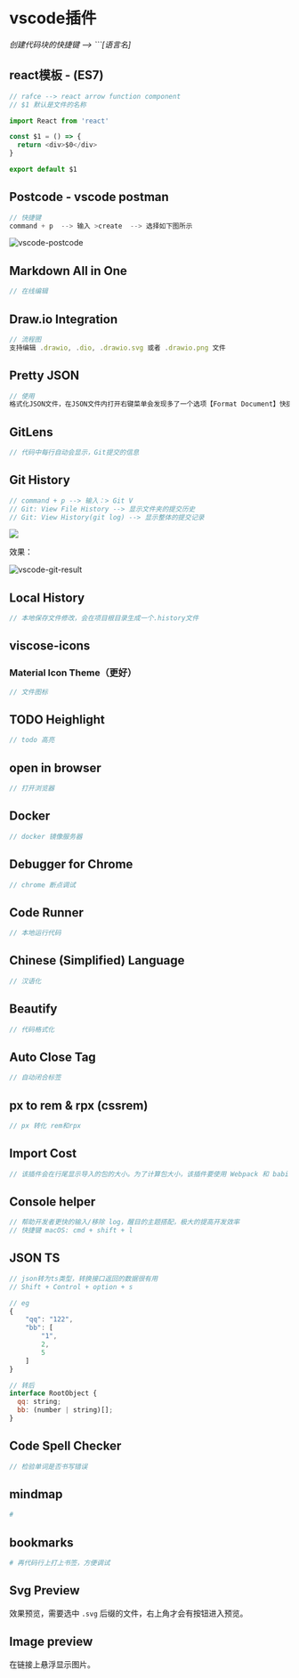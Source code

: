 # vscode插件

*创建代码块的快捷键 --> ```[语言名]*

## react模板 - (ES7)

```js
// rafce --> react arrow function component
// $1 默认是文件的名称

import React from 'react'

const $1 = () => {
  return <div>$0</div>
}

export default $1
```

## Postcode - vscode postman

```js
// 快捷键
command + p  --> 输入 >create  --> 选择如下图所示
```

![vscode-postcode](../../imgs/vscode-postcode.png)

## Markdown All in One

```js
// 在线编辑
```

## Draw.io Integration

```js
// 流程图
支持编辑 .drawio, .dio, .drawio.svg 或者 .drawio.png 文件
```

## Pretty JSON

```js
// 使用
格式化JSON文件，在JSON文件内打开右键菜单会发现多了一个选项【Format Document】快捷键为【ALT+SHILF+F】。这时就可以格式美化JSON数据啦。
```

## GitLens

```js
// 代码中每行自动会显示，Git提交的信息
```

## Git History

```js
// command + p --> 输入：> Git V 
// Git: View File History --> 显示文件夹的提交历史
// Git: View History(git log) --> 显示整体的提交记录
```

![](../../imgs/vscode-git.png)

效果：

![vscode-git-result](../../imgs/vscode-git-result.png)

## Local History

```js
// 本地保存文件修改，会在项目根目录生成一个.history文件
```

## viscose-icons

### Material Icon Theme（更好）

```js
// 文件图标
```

## TODO Heighlight

```js
// todo 高亮
```

## open in browser

```js
// 打开浏览器
```

## Docker

```js
// docker 镜像服务器
```

## Debugger for Chrome

```js
// chrome 断点调试
```

## Code Runner

```js
// 本地运行代码
```

## Chinese (Simplified) Language

```js
// 汉语化
```

## Beautify

```js
// 代码格式化
```

## Auto Close Tag

```js
// 自动闭合标签
```

## px to rem & rpx (cssrem)

```js
// px 转化 rem和rpx
```

## Import Cost

```js
// 该插件会在行尾显示导入的包的大小。为了计算包大小，该插件要使用 Webpack 和 babili-webpack-plugin。
```

## Console helper

```js
// 帮助开发者更快的输入/移除 log，醒目的主题搭配，极大的提高开发效率
// 快捷键 macOS: cmd + shift + l
```

## JSON TS

```js
// json转为ts类型，转换接口返回的数据很有用
// Shift + Control + option + s

// eg
{
    "qq": "122",
    "bb": [
        "1",
        2,
        5
    ]
}

// 转后
interface RootObject {
  qq: string;
  bb: (number | string)[];
}
```

## Code Spell Checker

```js
// 检验单词是否书写错误
```

## mindmap

```bash
# 
```

## bookmarks

```bash
# 再代码行上打上书签，方便调试
```

## Svg Preview

效果预览，需要选中 `.svg` 后缀的文件，右上角才会有按钮进入预览。

## Image preview

在链接上悬浮显示图片。
